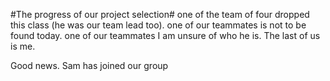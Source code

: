 #The progress of our project selection#
one of the team of four dropped this class (he was our team lead too). 
one of our teammates is not to be found today.
one of our teammates I am unsure of who he is.
The last of us is me.

Good news. Sam has joined our group

